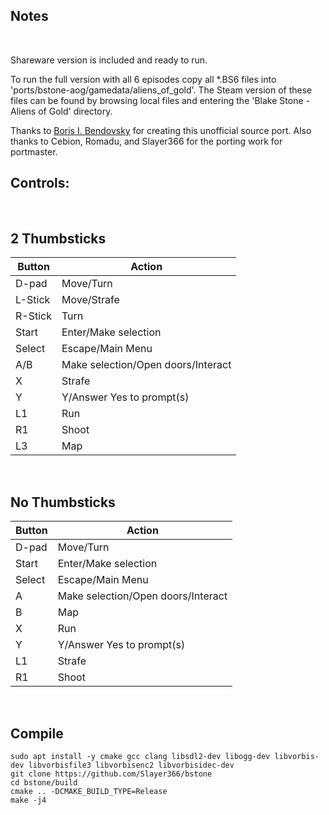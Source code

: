 ## Notes
<br/>

Shareware version is included and ready to run. 

To run the full version with all 6 episodes copy all *.BS6 files into 'ports/bstone-aog/gamedata/aliens_of_gold'.
The Steam version of these files can be found by browsing local files and entering the 'Blake Stone - Aliens of Gold' directory.

Thanks to [Boris I. Bendovsky](https://github.com/bibendovsky/bstone) for creating this unofficial source port.
Also thanks to Cebion, Romadu, and Slayer366 for the porting work for portmaster.
<br/>

## Controls:
<br/>

## 2 Thumbsticks
| Button | Action |
|--|--| 
|D-pad|Move/Turn|
|L-Stick|Move/Strafe|
|R-Stick|Turn|
|Start|Enter/Make selection|
|Select|Escape/Main Menu|
|A/B|Make selection/Open doors/Interact|
|X|Strafe|
|Y|Y/Answer Yes to prompt(s)|
|L1|Run|
|R1|Shoot|
|L3|Map|

<br/>

## No Thumbsticks
| Button | Action |
|--|--| 
|D-pad|Move/Turn|
|Start|Enter/Make selection|
|Select|Escape/Main Menu|
|A|Make selection/Open doors/Interact|
|B|Map|
|X|Run|
|Y|Y/Answer Yes to prompt(s)|
|L1|Strafe|
|R1|Shoot|

<br/>

## Compile
```shell
sudo apt install -y cmake gcc clang libsdl2-dev libogg-dev libvorbis-dev libvorbisfile3 libvorbisenc2 libvorbisidec-dev
git clone https://github.com/Slayer366/bstone
cd bstone/build
cmake .. -DCMAKE_BUILD_TYPE=Release
make -j4
```
